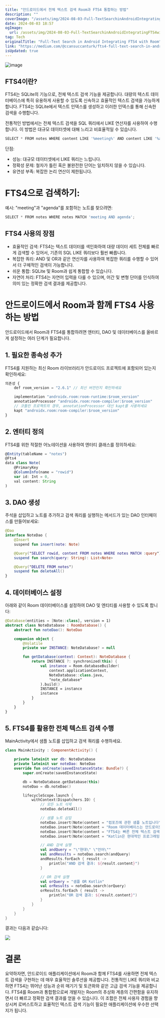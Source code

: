 ```yaml
---
title: "안드로이드에서 전체 텍스트 검색 Room과 FTS4 통합하는 방법"
description: ""
coverImage: "/assets/img/2024-08-03-Full-TextSearchinAndroidIntegratingFTS4withRoom_0.png"
date: 2024-08-03 18:57
ogImage: 
  url: /assets/img/2024-08-03-Full-TextSearchinAndroidIntegratingFTS4withRoom_0.png
tag: Tech
originalTitle: "Full-Text Search in Android Integrating FTS4 with Room"
link: "https://medium.com/@ccansuccanturk/fts4-full-text-search-in-android-273366e488ae"
isUpdated: true
---
```






![image](/assets/img/2024-08-03-Full-TextSearchinAndroidIntegratingFTS4withRoom_0.png)

## FTS4이란?

FTS4는 SQLite의 기능으로, 전체 텍스트 검색 기능을 제공합니다. 대량의 텍스트 데이터베이스에 특히 유용하게 사용할 수 있도록 신속하고 효율적인 텍스트 검색을 가능하게 합니다. FTS4는 SQLite에서 텍스트 인덱스를 생성하고 이러한 인덱스를 통해 신속한 검색을 수행합니다.

전통적인 방법에서는 전체 텍스트 검색을 SQL 쿼리에서 LIKE 연산자를 사용하여 수행합니다. 이 방법은 대규모 데이터셋에 대해 느리고 비효율적일 수 있습니다.


<div class="content-ad"></div>

```js
SELECT * FROM notes WHERE content LIKE '%meeting%' AND content LIKE '%agenda%';
```

단점:

- 성능: 대규모 데이터셋에서 LIKE 쿼리는 느립니다.
- 정확성 문제: 철자가 틀린 혹은 불완전한 단어는 일치하지 않을 수 있습니다.
- 유연성 부족: 복잡한 논리 연산이 제한됩니다.

# FTS4으로 검색하기:

<div class="content-ad"></div>

예시: "meeting"과 "agenda"를 포함하는 노트를 찾으려면:

```js
SELECT * FROM notes WHERE notes MATCH 'meeting AND agenda';
```

## FTS4 사용의 장점

- 효율적인 검색: FTS4는 텍스트 데이터를 색인화하여 대량 데이터 세트 전체를 빠르게 검색할 수 있어서, 기존의 SQL LIKE 쿼리보다 훨씬 빠릅니다.
- 복잡한 쿼리: AND 및 OR과 같은 연산자를 사용하여 복잡한 쿼리를 수행할 수 있어서 더 구체적인 검색이 가능합니다.
- 쉬운 통합: SQLite 및 Room과 쉽게 통합할 수 있습니다.
- 자연어 처리: FTS4는 자연어 입력을 다룰 수 있으며, 어간 및 변형 단어를 인식하여 의미 있는 정확한 검색 결과를 제공합니다.

<div class="content-ad"></div>

# 안드로이드에서 Room과 함께 FTS4 사용하는 방법

안드로이드에서 Room과 FTS4를 통합하려면 엔터티, DAO 및 데이터베이스를 올바르게 설정하는 여러 단계가 필요합니다.

## 1. 필요한 종속성 추가

FTS4를 지원하는 최신 Room 라이브러리가 안드로이드 프로젝트에 포함되어 있는지 확인하세요:

<div class="content-ad"></div>

```js
의존성 {
    def room_version = "2.6.1" // 최신 버전인지 확인하세요

    implementation "androidx.room:room-runtime:$room_version"
    annotationProcessor "androidx.room:room-compiler:$room_version"
    // 코틀린 프로젝트의 경우, annotationProcessor 대신 kapt를 사용하세요
    kapt "androidx.room:room-compiler:$room_version"
}
```

## 2. 엔터티 정의

FTS4를 위한 적절한 어노테이션을 사용하여 엔터티 클래스를 정의하세요:

```js
@Entity(tableName = "notes")
@Fts4
data class Note(
    @PrimaryKey
    @ColumnInfo(name = "rowid")
    var id: Int = 0,
    val content: String
)
```

<div class="content-ad"></div>

## 3. DAO 생성

주석을 삽입하고 노트를 추가하고 검색 쿼리를 실행하는 메서드가 있는 DAO 인터페이스를 만들어보세요:

```kotlin
@Dao
interface NoteDao {
    @Insert
    suspend fun insert(note: Note)

    @Query("SELECT rowid, content FROM notes WHERE notes MATCH :query")
    suspend fun search(query: String): List<Note>

    @Query("DELETE FROM notes")
    suspend fun deleteAll()
}
```

## 4. 데이터베이스 설정

<div class="content-ad"></div>

아래와 같이 Room 데이터베이스를 설정하여 DAO 및 엔티티를 사용할 수 있도록 합니다:

```kotlin
@Database(entities = [Note::class], version = 1)
abstract class NoteDatabase : RoomDatabase() {
    abstract fun noteDao(): NoteDao

    companion object {
        @Volatile
        private var INSTANCE: NoteDatabase? = null

        fun getDatabase(context: Context): NoteDatabase {
            return INSTANCE ?: synchronized(this) {
                val instance = Room.databaseBuilder(
                    context.applicationContext,
                    NoteDatabase::class.java,
                    "note_database"
                ).build()
                INSTANCE = instance
                instance
            }
        }
    }
}
```

## 5. FTS4를 활용한 전체 텍스트 검색 수행

MainActivity에서 샘플 노트를 삽입하고 검색 쿼리를 수행하세요.

<div class="content-ad"></div>

```kotlin
class MainActivity : ComponentActivity() {

    private lateinit var db: NoteDatabase
    private lateinit var noteDao: NoteDao
    override fun onCreate(savedInstanceState: Bundle?) {
        super.onCreate(savedInstanceState)

        db = NoteDatabase.getDatabase(this)
        noteDao = db.noteDao()

        lifecycleScope.launch {
            withContext(Dispatchers.IO) {
                // 모든 노트 삭제
                noteDao.deleteAll()

                // 샘플 노트 삽입
                noteDao.insert(Note(content = "컴포즈에 관한 샘플 노트입니다"))
                noteDao.insert(Note(content = "Room 데이터베이스는 안드로이드 개발에 좋습니다"))
                noteDao.insert(Note(content = "FTS4는 빠른 전체 텍스트 검색을 지원합니다"))
                noteDao.insert(Note(content = "Kotlin은 현대적인 프로그래밍 언어입니다"))

                // AND 검색 실행
                val andQuery = "\"현대\" \"언어\""
                val andResults = noteDao.search(andQuery)
                andResults.forEach { result ->
                    println("AND 검색 결과: ${result.content}")
                }

                // OR 검색 실행
                val orQuery = "샘플 OR Kotlin"
                val orResults = noteDao.search(orQuery)
                orResults.forEach { result ->
                    println("OR 검색 결과: ${result.content}")
                }
            }
        }
    }
}
```

결과는 다음과 같습니다:

<img src="/assets/img/2024-08-03-Full-TextSearchinAndroidIntegratingFTS4withRoom_1.png" />

# 결론


<div class="content-ad"></div>

요약하자면, 안드로이드 애플리케이션에서 Room과 함께 FTS4를 사용하면 전체 텍스트 검색을 구현하는 데 매우 효율적인 솔루션을 제공합니다. 전통적인 LIKE 쿼리와 비교하면 FTS4는 뛰어난 성능과 순위 매기기 및 토큰화와 같은 고급 검색 기능을 제공합니다. FTS4를 Room과 통합함으로써 개발자는 Room의 추상화 계층의 간편함을 유지하면서 더 빠르고 정확한 검색 결과를 얻을 수 있습니다. 이 조합은 전체 사용자 경험을 향상시켜 로버스트하고 효율적인 텍스트 검색 기능이 필요한 애플리케이션에 우수한 선택지가 됩니다.